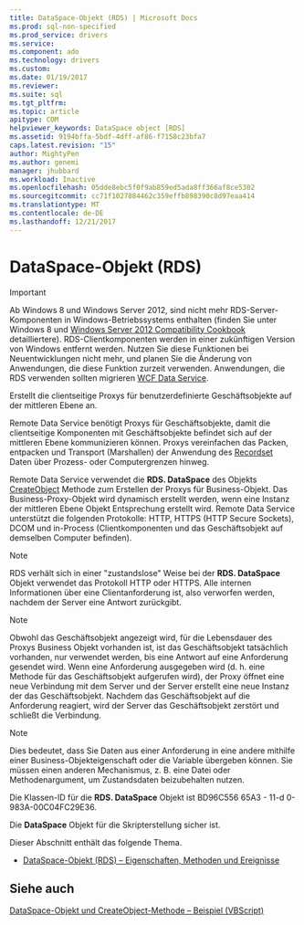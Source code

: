 ```yaml
---
title: DataSpace-Objekt (RDS) | Microsoft Docs
ms.prod: sql-non-specified
ms.prod_service: drivers
ms.service: 
ms.component: ado
ms.technology: drivers
ms.custom: 
ms.date: 01/19/2017
ms.reviewer: 
ms.suite: sql
ms.tgt_pltfrm: 
ms.topic: article
apitype: COM
helpviewer_keywords: DataSpace object [RDS]
ms.assetid: 9194bffa-5bdf-4dff-af86-f7158c23bfa7
caps.latest.revision: "15"
author: MightyPen
ms.author: genemi
manager: jhubbard
ms.workload: Inactive
ms.openlocfilehash: 05dde8ebc5f0f9ab859ed5ada8ff366af8ce5302
ms.sourcegitcommit: cc71f1027884462c359effb898390c8d97eaa414
ms.translationtype: MT
ms.contentlocale: de-DE
ms.lasthandoff: 12/21/2017
---
```

# <a name="dataspace-object-rds"></a>DataSpace-Objekt (RDS)
> [!IMPORTANT]
>  Ab Windows 8 und Windows Server 2012, sind nicht mehr RDS-Server-Komponenten in Windows-Betriebssystems enthalten (finden Sie unter Windows 8 und [Windows Server 2012 Compatibility Cookbook](https://www.microsoft.com/en-us/download/details.aspx?id=27416) detailliertere). RDS-Clientkomponenten werden in einer zukünftigen Version von Windows entfernt werden. Nutzen Sie diese Funktionen bei Neuentwicklungen nicht mehr, und planen Sie die Änderung von Anwendungen, die diese Funktion zurzeit verwenden. Anwendungen, die RDS verwenden sollten migrieren [WCF Data Service](http://go.microsoft.com/fwlink/?LinkId=199565).  
  
 Erstellt die clientseitige Proxys für benutzerdefinierte Geschäftsobjekte auf der mittleren Ebene an.  
  
 Remote Data Service benötigt Proxys für Geschäftsobjekte, damit die clientseitige Komponenten mit Geschäftsobjekte befindet sich auf der mittleren Ebene kommunizieren können. Proxys vereinfachen das Packen, entpacken und Transport (Marshallen) der Anwendung des [Recordset](../../../ado/reference/ado-api/recordset-object-ado.md) Daten über Prozess- oder Computergrenzen hinweg.  
  
 Remote Data Service verwendet die **RDS. DataSpace** des Objekts [CreateObject](../../../ado/reference/rds-api/createobject-method-rds.md) Methode zum Erstellen der Proxys für Business-Objekt. Das Business-Proxy-Objekt wird dynamisch erstellt werden, wenn eine Instanz der mittleren Ebene Objekt Entsprechung erstellt wird. Remote Data Service unterstützt die folgenden Protokolle: HTTP, HTTPS (HTTP Secure Sockets), DCOM und in-Process (Clientkomponenten und das Geschäftsobjekt auf demselben Computer befinden).  
  
> [!NOTE]
>  RDS verhält sich in einer "zustandslose" Weise bei der **RDS. DataSpace** Objekt verwendet das Protokoll HTTP oder HTTPS. Alle internen Informationen über eine Clientanforderung ist, also verworfen werden, nachdem der Server eine Antwort zurückgibt.  
  
> [!NOTE]
>  Obwohl das Geschäftsobjekt angezeigt wird, für die Lebensdauer des Proxys Business Objekt vorhanden ist, ist das Geschäftsobjekt tatsächlich vorhanden, nur verwendet werden, bis eine Antwort auf eine Anforderung gesendet wird. Wenn eine Anforderung ausgegeben wird (d. h. eine Methode für das Geschäftsobjekt aufgerufen wird), der Proxy öffnet eine neue Verbindung mit dem Server und der Server erstellt eine neue Instanz der das Geschäftsobjekt. Nachdem das Geschäftsobjekt auf die Anforderung reagiert, wird der Server das Geschäftsobjekt zerstört und schließt die Verbindung.  
  
> [!NOTE]
>  Dies bedeutet, dass Sie Daten aus einer Anforderung in eine andere mithilfe einer Business-Objekteigenschaft oder die Variable übergeben können. Sie müssen einen anderen Mechanismus, z. B. eine Datei oder Methodenargument, um Zustandsdaten beizubehalten nutzen.  
  
 Die Klassen-ID für die **RDS. DataSpace** Objekt ist BD96C556 65A3 - 11-d 0-983A-00C04FC29E36.  
  
 Die **DataSpace** Objekt für die Skripterstellung sicher ist.  
  
 Dieser Abschnitt enthält das folgende Thema.  
  
-   [DataSpace-Objekt (RDS) – Eigenschaften, Methoden und Ereignisse](../../../ado/reference/rds-api/dataspace-object-rds-properties-methods-and-events.md)  
  
## <a name="see-also"></a>Siehe auch  
 [DataSpace-Objekt und CreateObject-Methode – Beispiel (VBScript)](../../../ado/reference/rds-api/dataspace-object-and-createobject-method-example-vbscript.md)


